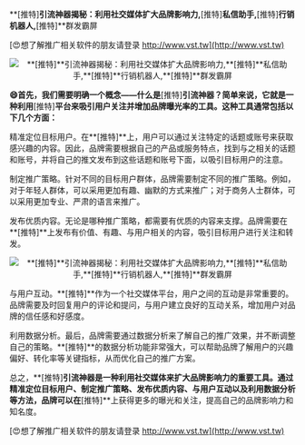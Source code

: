 **[推特]**引流神器揭秘：利用社交媒体扩大品牌影响力,**[推特]**私信助手,**[推特]**行销机器人,**[推特]**群发霸屏

[😍想了解推广相关软件的朋友请登录 http://www.vst.tw](http://www.vst.tw)

 <center><img src="https://vst.tw/MP4/tuiguang/png/8.png" alt="**[推特]**引流神器揭秘：利用社交媒体扩大品牌影响力,**[推特]**私信助手,**[推特]**行销机器人,**[推特]**群发霸屏"></center>

**😄首先，我们需要明确一个概念——什么是**[推特]**引流神器？简单来说，它就是一种利用**[推特]**平台来吸引用户关注并增加品牌曝光率的工具。这种工具通常包括以下几个方面：**

精准定位目标用户。在**[推特]**上，用户可以通过关注特定的话题或账号来获取感兴趣的内容。因此，品牌需要根据自己的产品或服务特点，找到与之相关的话题和账号，并将自己的推文发布到这些话题和账号下面，以吸引目标用户的注意。

制定推广策略。针对不同的目标用户群体，品牌需要制定不同的推广策略。例如，对于年轻人群体，可以采用更加有趣、幽默的方式来推广；对于商务人士群体，可以采用更加专业、严肃的语言来推广。

发布优质内容。无论是哪种推广策略，都需要有优质的内容来支撑。品牌需要在**[推特]**上发布有价值、有趣、与用户相关的内容，吸引目标用户进行关注和转发。

 <center><img src="https://vst.tw/MP4/tuiguang/png/4.png" alt="**[推特]**引流神器揭秘：利用社交媒体扩大品牌影响力,**[推特]**私信助手,**[推特]**行销机器人,**[推特]**群发霸屏"></center>

与用户互动。**[推特]**作为一个社交媒体平台，用户之间的互动是非常重要的。品牌需要及时回复用户的评论和提问，与用户建立良好的互动关系，增加用户对品牌的信任感和好感度。

利用数据分析。最后，品牌需要通过数据分析来了解自己的推广效果，并不断调整自己的策略。**[推特]**的数据分析功能非常强大，可以帮助品牌了解用户的兴趣偏好、转化率等关键指标，从而优化自己的推广方案。

总之，**[推特]**引流神器是一种利用社交媒体来扩大品牌影响力的重要工具。通过精准定位目标用户、制定推广策略、发布优质内容、与用户互动以及利用数据分析等方法，品牌可以在**[推特]**上获得更多的曝光和关注，提高自己的品牌影响力和知名度。

[😍想了解推广相关软件的朋友请登录 http://www.vst.tw](http://www.vst.tw)



